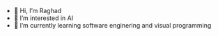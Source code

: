 - 👋 Hi, I’m Raghad
- 👀 I’m interested in AI
- 🌱 I’m currently learning software enginering and visual programming 



